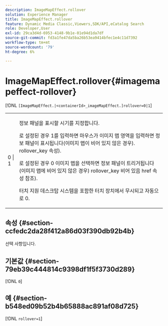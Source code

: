 ```yaml
---
description: ImageMapEffect.rollover
solution: Experience Manager
title: ImageMapEffect.rollover
feature: Dynamic Media Classic,Viewers,SDK/API,eCatalog Search
role: Developer,User
exl-id: 29ca3d4d-6953-4148-9b1e-01e94d1da7df
source-git-commit: fd3a1fe47da5ba26b53ea9414bfec1e4c11d7392
workflow-type: tm+mt
source-wordcount: '79'
ht-degree: 6%

---
```


# ImageMapEffect.rollover{#imagemapeffect-rollover}

[!DNL `[ImageMapEffect.|<containerId>_imageMapEffect.]rollover=0|1`]

<table id="table_2671D63442B54F659C32C4A3CC61DD7C"> 
 <tbody> 
  <tr> 
   <td colname="col1"> <p><span class="codeph"> 0 | 1</span> </p> </td> 
   <td colname="col2"> <p>정보 패널을 표시할 시기를 지정합니다. </p> <p>로 설정된 경우 <span class="codeph"> 1</span>를 입력하면 마우스가 이미지 맵 영역을 입력하면 정보 패널이 표시됩니다(이미지 맵이 비어 있지 않은 경우). <span class="codeph"> rollover_key</span> 속성). </p> <p>로 설정된 경우 <span class="codeph"> 0</span> 이미지 맵을 선택하면 정보 패널이 트리거됩니다(이미지 맵에 비어 있지 않은 경우) <span class="codeph"> rollover_key</span> 비어 있음 <span class="codeph"> href</span> 속성 참조). </p> <p> 터치 지원 데스크탑 시스템을 포함한 터치 장치에서 무시되고 자동으로 <span class="codeph"> 0</span>. </p> </td> 
  </tr> 
 </tbody> 
</table>

## 속성 {#section-ccfedc2da28f412a86d03f390db92b4b}

선택 사항입니다.

## 기본값 {#section-79eb39c444814c9398df1f5f3730d289}

[!DNL `0`]

## 예 {#section-b548ed09b52b4b65888ac891af08d725}

[!DNL `rollover=1`]
